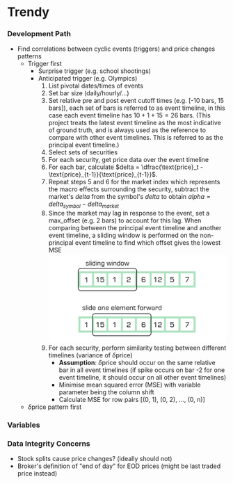 # Trendy
### Development Path
- Find correlations between cyclic events (triggers) and price changes patterns
  - Trigger first
    - Surprise trigger (e.g. school shootings)
    - Anticipated trigger (e.g. Olympics)
      1. List pivotal dates/times of events
      2. Set bar size (daily/hourly/...)
      3. Set relative pre and post event cutoff times (e.g. [-10 bars, 15 bars]), each set of bars is referred to as event timeline, in this case each event timeline has $10 + 1 + 15 = 26$ bars. (This project treats the latest event timeline as the most indicative of ground truth, and is always used as the reference to compare with other event timelines. This is referred to as the principal event timeline.)
      4. Select sets of securities
      5. For each security, get price data over the event timeline
      6. For each bar, calculate  $delta = \dfrac{\text{price}_t - \text{price}_{t-1}}{\text{price}_{t-1}}$.
      7. Repeat steps 5 and 6 for the market index which represents the macro effects surrounding the security, subtract the market's $delta$ from the symbol's $delta$ to obtain $alpha = delta_{symbol} - delta_{market}$
      8. Since the market may lag in response to the event, set a max_offset (e.g. 2 bars) to account for this lag. When comparing between the principal event timeline and another event timeline, a sliding window is performed on the non-principal event timeline to find which offset gives the lowest MSE
      ![alt text](image.png)
      9. For each security, perform similarity testing between different timelines (variance of $\delta$price)
         - **Assumption**: $\delta$price should occur on the same relative bar in all event timelines (if spike occurs on bar -2 for one event timeline, it should occur on all other event timelines)
         - Minimise mean squared error (MSE) with variable parameter being the column shift
         - Calculate MSE for row pairs [(0, 1), (0, 2), ..., (0, n)]
  - $\delta$price pattern first


### Variables
### Data Integrity Concerns
- Stock splits cause price changes? (ideally should not)
- Broker's definition of "end of day" for EOD prices (might be last traded price instead)